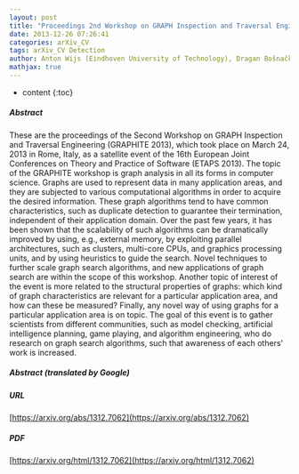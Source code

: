 ```yaml
---
layout: post
title: "Proceedings 2nd Workshop on GRAPH Inspection and Traversal Engineering"
date: 2013-12-26 07:26:41
categories: arXiv_CV
tags: arXiv_CV Detection
author: Anton Wijs (Eindhoven University of Technology), Dragan Bošnački (Eindhoven University of Technology), Stefan Edelkamp (University of Bremen)
mathjax: true
---
```


* content
{:toc}

##### Abstract
These are the proceedings of the Second Workshop on GRAPH Inspection and Traversal Engineering (GRAPHITE 2013), which took place on March 24, 2013 in Rome, Italy, as a satellite event of the 16th European Joint Conferences on Theory and Practice of Software (ETAPS 2013). The topic of the GRAPHITE workshop is graph analysis in all its forms in computer science. Graphs are used to represent data in many application areas, and they are subjected to various computational algorithms in order to acquire the desired information. These graph algorithms tend to have common characteristics, such as duplicate detection to guarantee their termination, independent of their application domain. Over the past few years, it has been shown that the scalability of such algorithms can be dramatically improved by using, e.g., external memory, by exploiting parallel architectures, such as clusters, multi-core CPUs, and graphics processing units, and by using heuristics to guide the search. Novel techniques to further scale graph search algorithms, and new applications of graph search are within the scope of this workshop. Another topic of interest of the event is more related to the structural properties of graphs: which kind of graph characteristics are relevant for a particular application area, and how can these be measured? Finally, any novel way of using graphs for a particular application area is on topic. The goal of this event is to gather scientists from different communities, such as model checking, artificial intelligence planning, game playing, and algorithm engineering, who do research on graph search algorithms, such that awareness of each others' work is increased.

##### Abstract (translated by Google)


##### URL
[https://arxiv.org/abs/1312.7062](https://arxiv.org/abs/1312.7062)

##### PDF
[https://arxiv.org/html/1312.7062](https://arxiv.org/html/1312.7062)

